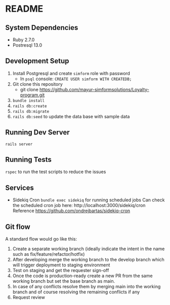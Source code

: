 # README
## System Dependencies
- Ruby 2.7.0
- Postresql 13.0

## Development Setup
1. Install Postgresql and create `simform` role with password
   - In `psql` console: `CREATE USER simform WITH CREATEDB;`
2. Git clone this repository
	 - git clone https://github.com/mayur-simformsolutions/Loyalty-program.git
3. `bundle install`
4. `rails db:create` 
5. `rails db:migrate`
6. `rails db:seed` to update the data base with sample data

## Running Dev Server
`rails server`

## Running Tests
`rspec` to run the test scripts to reduce the issues

## Services
- Sidekiq Cron `bundle exec sidekiq` for running scheduled jobs
	Can check the scheduled cron job here: http://localhost:3000/sidekiq/cron
  Reference https://github.com/ondrejbartas/sidekiq-cron

## Git flow
A standard flow would go like this:
1. Create a separate working branch (ideally indicate the intent in the name such as fix/feature/refactor/hotfix)
2. After developing merge the working branch to the develop branch which will trigger deployment to staging environment
3. Test on staging and get the requester sign-off
4. Once the code is production-ready create a new PR from the same working branch but set the base branch as main.
5. In case of any conflicts resolve them by merging main into the working branch and of course resolving the remaining conflicts if any
6. Request review
